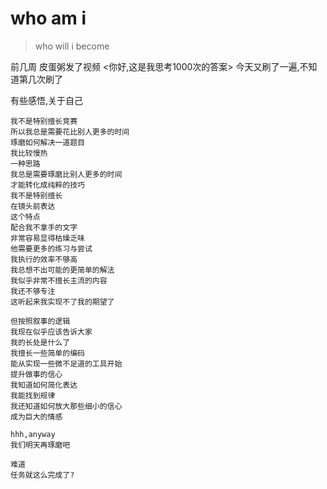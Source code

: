 # who am i 
> who will i become

前几周
皮蛋粥发了视频
<你好,这是我思考1000次的答案>
今天又刷了一遍,不知道第几次刷了

有些感悟,关于自己

```
我不是特别擅长竞赛
所以我总是需要花比别人更多的时间
琢磨如何解决一道题目
我比较慢热
一种思路
我总是需要琢磨比别人更多的时间
才能转化成纯粹的技巧
我不是特别擅长
在镜头前表达
这个特点
配合我不拿手的文字
非常容易显得枯燥乏味
他需要更多的练习与尝试
我执行的效率不够高
我总想不出可能的更简单的解法
我似乎非常不擅长主流的内容
我还不够专注
这听起来我实现不了我的期望了

但按照叙事的逻辑
我现在似乎应该告诉大家
我的长处是什么了
我擅长一些简单的编码
能从实现一些微不足道的工具开始
提升做事的信心
我知道如何简化表达
我能找到规律
我还知道如何放大那些细小的信心
成为巨大的情感

hhh,anyway
我们明天再琢磨吧

难道
任务就这么完成了?
```
